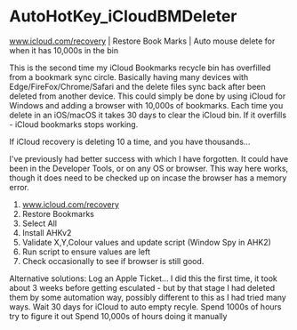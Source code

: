 # AutoHotKey_iCloudBMDeleter

www.icloud.com/recovery | Restore Book Marks | Auto mouse delete for when it has 10,000s in the bin

This is the second time my iCloud Bookmarks recycle bin has overfilled from a bookmark sync circle. Basically having many devices with Edge/FireFox/Chrome/Safari and the delete files sync back after been deleted from another device. This could simply be done by using iCloud for Windows and adding a browser with 10,000s of bookmarks. Each time you delete in an iOS/macOS it takes 30 days to clear the iCloud bin. If it overfills - iCloud bookmarks stops working.

If iCloud recovery is deleting 10 a time, and you have thousands...

I've previously had better success with <something else> which I have forgotten. It could have been in the Developer Tools, or on any OS or browser. This way here works, though it does need to be checked up on incase the browser has a memory error.


1. www.icloud.com/recovery
2. Restore Bookmarks
3. Select All
4. Install AHKv2
5. Validate X,Y,Colour values and update script (Window Spy in AHK2)
6. Run script to ensure values are left
7. Check occasionally to see if browser is still good.


Alternative solutions:
Log an Apple Ticket... I did this the first time, it took about 3 weeks before getting esculated - but by that stage I had deleted them by some automation way, possibly different to this as I had tried many ways.
Wait 30 days for iCloud to auto empty recyle.
Spend 1000s of hours try to figure it out
Spend 10,000s of hours doing it manually
